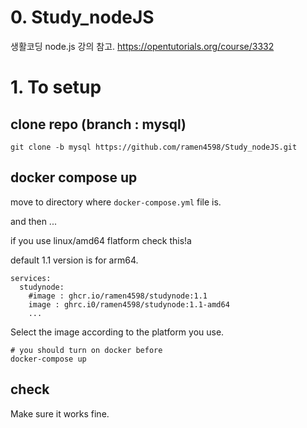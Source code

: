 # 0. Study_nodeJS

생활코딩 node.js 강의 참고. https://opentutorials.org/course/3332

# 1. To setup

## clone repo (branch : mysql)
```
git clone -b mysql https://github.com/ramen4598/Study_nodeJS.git
```

## docker compose up

move to directory where `docker-compose.yml` file is.

and then ...

if you use linux/amd64 flatform check this!a

default 1.1 version is for arm64.

```
services:
  studynode: 
    #image : ghcr.io/ramen4598/studynode:1.1
    image : ghrc.i0/ramen4598/studynode:1.1-amd64
    ...
```

Select the image according to the platform you use.

```
# you should turn on docker before
docker-compose up
```

## check

Make sure it works fine.
